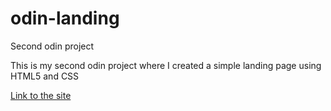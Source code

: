 # odin-landing
Second odin project

This is my second odin project where I created a simple landing page using HTML5 and CSS

[Link to the site](https://dohrisalim.github.io/odin-landing/)